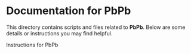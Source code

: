 # Documentation for PbPb

This directory contains scripts and files related to **PbPb**.
Below are some details or instructions you may find helpful.

Instructions for PbPb
